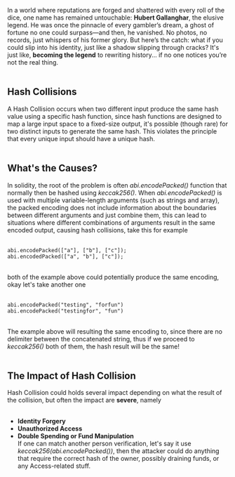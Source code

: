 In a world where reputations are forged and shattered with every roll of the dice, one name has remained untouchable: **Hubert Gallanghar**, the elusive legend. He was once the pinnacle of every gambler’s dream, a ghost of fortune no one could surpass—and then, he vanished. No photos, no records, just whispers of his former glory. But here’s the catch: what if you could slip into his identity, just like a shadow slipping through cracks? It's just like, **becoming the legend**  to rewriting history... if no one notices you’re not the real thing. &nbsp;  
&nbsp;  

## Hash Collisions
A Hash Collision occurs when two different input produce the same hash value using a specific hash function, since hash functions are designed to map a large input space to a fixed-size output, it's possible (though rare) for two distinct inputs to generate the same hash. This violates the principle that every unique input should have a unique hash. &nbsp;  
&nbsp;  

## What's the Causes?
In solidity, the root of the problem is often *abi.encodePacked()* function that normally then be hashed using *keccak256()*. When *abi.encodePacked()* is used with multiple variable-length arguments (such as strings and array), the packed encoding does not include information about the boundaries between different arguments and just combine them, this can lead to situations where different combinations of arguments result in the same encoded output, causing hash collisions, take this for example &nbsp;  
&nbsp;  

```solidity
abi.encodePacked(["a"], ["b"], ["c"]);
abi.encodedPacked(["a", "b"], ["c"]);
```
&nbsp;  
both of the example above could potentially produce the same encoding, okay let's take another one &nbsp;  
&nbsp;  
```solidity
abi.encodePacked("testing", "forfun")
abi.encodePacked("testingfor", "fun")
```
&nbsp;  
The example above will resulting the same encoding to, since there are no delimiter between the concatenated string, thus if we proceed to *keccak256()* both of them, the hash result will be the same! &nbsp;  
&nbsp;  
## The Impact of Hash Collision
Hash Collision could holds several impact depending on what the result of the collision, but often the impact are **severe**, namely &nbsp;  
&nbsp;  
- **Identity Forgery**
- **Unauthorized Access**
- **Double Spending or Fund Manipulation**
&nbsp;  
If one can match another person verification, let's say it use *keccak256(abi.encodePacked(<data>))*, then the attacker could do anything that require the correct hash of the owner, possibly draining funds, or any Access-related stuff.